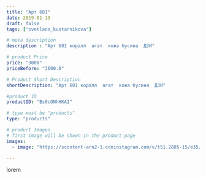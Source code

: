 ```yaml
---
title: "Арт 681"
date: 2019-01-19
draft: false
tags: ["svetlana_kustarnikova"]

# meta description
description : "Арт 681 коралл  агат  кожа бусина  ДЗИ"

# product Price
price: "3000"
priceBefore: "3600.0"

# Product Short Description
shortDescription: "Арт 681 коралл  агат  кожа бусина  ДЗИ"

#product ID
productID: "Bs0cONhHKAI"

# type must be "products"
type: "products"

# product Images
# first image will be shown in the product page
images:
  - image: "https://scontent-arn2-1.cdninstagram.com/v/t51.2885-15/e35/47694184_1218761384915222_35482657391952300_n.jpg?se=7&tp=1&_nc_ht=scontent-arn2-1.cdninstagram.com&_nc_cat=102&_nc_ohc=NHLC3FIajLUAX93Q63R&ccb=7-4&oh=a1ececf9c1e9063e4c7fb6c7bcc5b88a&oe=60847CDE&ig_cache_key=MTk2MDMxNTg1OTcwMjE2MTQxNg%3D%3D.2-ccb7-4"

---
```

lorem
